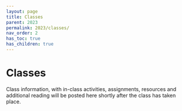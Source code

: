```yaml
---
layout: page
title: Classes
parent: 2023
permalink: 2023/classes/
nav_order: 2
has_toc: true
has_children: true
---
```


# Classes

Class information, with in-class activities, assignments, resources and additional reading will be posted here shortly after the class has taken place.
